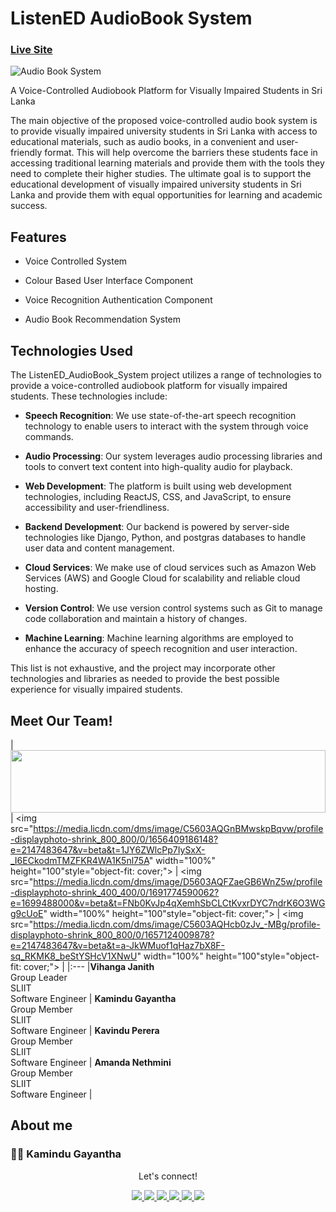 # ListenED AudioBook System

### [Live Site](https://listen-ed.netlify.app/)

![Audio Book System](https://res.cloudinary.com/dmfljlyu1/image/upload/v1698773910/audiobooksystem_qqkkeb.jpg)

A Voice-Controlled Audiobook Platform for Visually Impaired Students in Sri Lanka

The main objective of the proposed voice-controlled audio book system is to provide visually impaired
university students in Sri Lanka with access to educational materials, such as audio books, in a
convenient and user-friendly format. This will help overcome the barriers these students face in
accessing traditional learning materials and provide them with the tools they need to complete their
higher studies. The ultimate goal is to support the educational development of visually impaired
university students in Sri Lanka and provide them with equal opportunities for learning and
academic success.

## Features
- Voice Controlled System

- Colour Based User Interface Component 

- Voice Recognition Authentication Component

- Audio Book Recommendation System

## Technologies Used

The ListenED_AudioBook_System project utilizes a range of technologies to provide a voice-controlled audiobook platform for visually impaired students. These technologies include:

- **Speech Recognition**: We use state-of-the-art speech recognition technology to enable users to interact with the system through voice commands.

- **Audio Processing**: Our system leverages audio processing libraries and tools to convert text content into high-quality audio for playback.

- **Web Development**: The platform is built using web development technologies, including ReactJS, CSS, and JavaScript, to ensure accessibility and user-friendliness.

- **Backend Development**: Our backend is powered by server-side technologies like Django, Python, and postgras databases to handle user data and content management.

- **Cloud Services**: We make use of cloud services such as Amazon Web Services (AWS) and Google Cloud for scalability and reliable cloud hosting.

- **Version Control**: We use version control systems such as Git to manage code collaboration and maintain a history of changes.

- **Machine Learning**: Machine learning algorithms are employed to enhance the accuracy of speech recognition and user interaction.

This list is not exhaustive, and the project may incorporate other technologies and libraries as needed to provide the best possible experience for visually impaired students.


## Meet Our Team!

| <img src="https://media.licdn.com/dms/image/C4D03AQHTlOHM8NKOaw/profile-displayphoto-shrink_400_400/0/1614565198876?e=1699488000&v=beta&t=_ow3QZsJOl6Y8jgXsh2pMQ4jR0hI-XbsWUeHyHNolsc" width="100%" height="100" style="object-fit: cover;"> |  <img src="https://media.licdn.com/dms/image/C5603AQGnBMwskpBqvw/profile-displayphoto-shrink_800_800/0/1656409186148?e=2147483647&v=beta&t=1JY6ZWlcPp7IySxX-_I6ECkodmTMZFKR4WA1K5nl75A" width="100%" height="100"style="object-fit: cover;"> |  <img src="https://media.licdn.com/dms/image/D5603AQFZaeGB6WnZ5w/profile-displayphoto-shrink_400_400/0/1691774590062?e=1699488000&v=beta&t=FNb0KvJp4qXemhSbCLCtKvxrDYC7ndrK6O3WGg9cUoE" width="100%" height="100"style="object-fit: cover;"> |  <img src="https://media.licdn.com/dms/image/C5603AQHcb0zJv_-MBg/profile-displayphoto-shrink_800_800/0/1657124009878?e=2147483647&v=beta&t=a-JkWMuof1qHaz7bX8F-sq_RKMK8_beStYSHcV1XNwU" width="100%" height="100"style="object-fit: cover;"> |
|:---
|**Vihanga Janith**<br>Group Leader<br>SLIIT<br>Software Engineer |  **Kamindu Gayantha**<br>Group Member<br>SLIIT<br>Software Engineer |  **Kavindu Perera**<br>Group Member<br>SLIIT<br>Software Engineer |  **Amanda Nethmini**<br>Group Member<br>SLIIT<br>Software Engineer |


## About me

### 👨‍💻 Kamindu Gayantha

   <div align="center">
<p align="center">Let's connect!</p>

<a href="https://lk.linkedin.com/in/kamindu-gayantha-4693661b5" target="blank">
    <img src="https://img.shields.io/badge/linkedin-%230077B5.svg?&style=for-the-badge&logo=linkedin&logoColor=white" />
</a>

<a href="https://medium.com/@kamidugayantha" target="blank">
    <img src="https://img.shields.io/badge/Medium-12100E?style=for-the-badge&logo=medium&logoColor=white" />
</a>

<a href="https://stackoverflow.com" target="blank">
    <img src="https://img.shields.io/badge/Stack_Overflow-FE7A16?style=for-the-badge&logo=stack-overflow&logoColor=white" />
</a>

<a href = "https://twitter.com/k_a_m_i_n_d_u_" target="blank">
    <img src="https://img.shields.io/badge/Twitter-1DA1F2?style=for-the-badge&logo=twitter&logoColor=white" />
</a>

<a href="https://www.facebook.com/people/Kamindu-Gayantha/pfbid0HiQ3VyBUHkvNnHN3Soc6tjJqmNhdNqopfatjNJQ53eHnCCZ5s7h95GLDDvKtUTZkl/" target="blank">
    <img src="https://img.shields.io/badge/Facebook-1877F2?style=for-the-badge&logo=facebook&logoColor=white" />
</a>

<a href="https://www.instagram.com/k_a_m_i_n_d_u_/" target="blank">
    <img src="https://img.shields.io/badge/Instagram-E4405F?style=for-the-badge&logo=instagram&logoColor=white" />
</a>

</div>




